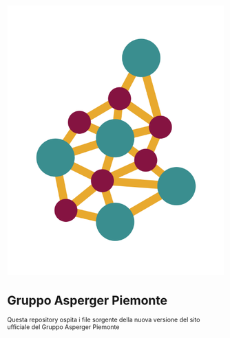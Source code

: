 ![Logo Gruppo Asperger Piemonte](./src/lib/assets/favicon.svg)

# Gruppo Asperger Piemonte

Questa repository ospita i file sorgente della nuova versione del sito ufficiale del Gruppo Asperger Piemonte
